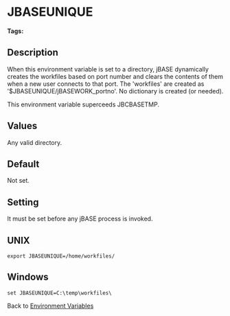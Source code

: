 # JBASEUNIQUE

<PageHeader />

**Tags:**
<badge text='workfiles' vertical='middle' />
<badge text='environment variables' vertical='middle' />

## Description

When this environment variable is set to a directory, jBASE dynamically creates the workfiles based on port number and clears the contents of them when a new user connects to that port. The 'workfiles' are created as '$JBASEUNIQUE/jBASEWORK\_portno'. No dictionary is created (or needed).

This environment variable superceeds JBCBASETMP.

## Values

Any valid directory.

## Default

Not set.

## Setting

It must be set before any jBASE process is invoked.

## UNIX

```
export JBASEUNIQUE=/home/workfiles/
```

## Windows

```
set JBASEUNIQUE=C:\temp\workfiles\
```

Back to [Environment Variables](./../README.md)

<PageFooter />
